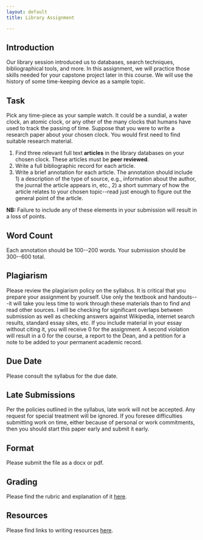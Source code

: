 ```yaml
---
layout: default
title: Library Assignment

---
```

## Introduction

Our library session introduced us to databases, search techniques, bibliographical tools, and more. In this assignment, we will practice those skills needed for your capstone project later in this course. We will use the history of some time-keeping device as a sample topic. 

## Task

Pick any time-piece as your sample watch. It could be a sundial, a water clock, an atomic clock, or any other of the many clocks that humans have used to track the passing of time. Suppose that you were to write a research paper about your chosen clock. You would first need to find suitable research material. 

1. Find three relevant full text **articles** in the library databases on your chosen clock. These articles must be **peer reviewed**.
2. Write a full bibliographic record for each article.  
2. Write a brief annotation for each article. The annotation should include 1) a description of the type of source, e.g., information about the author, the journal the article appears in, etc., 2) a short summary of how the article relates to your chosen topic--read just enough to figure out the general point of the article. 

**NB:** Failure to include any of these elements in your submission will result in a loss of points. 

## Word Count

Each annotation should be 100--200 words. Your submission should be 300--600 total.  

## Plagiarism

Please review the plagiarism policy on the syllabus. It is critical that you prepare your assignment by yourself. Use only the textbook and handouts---it will take you less time to work through these materials than to find and read other sources. I will be checking for significant overlaps between submission as well as checking answers against Wikipedia, internet search results, standard essay sites, etc. If you include material in your essay without citing it, you will receive 0 for the assignment. A second violation will result in a 0 for the course, a report to the Dean, and a petition for a note to be added to your permanent academic record. 

## Due Date
Please consult the syllabus for the due date.

## Late Submissions

Per the policies outlined in the syllabus, late work will not be accepted. Any request for special treatment will be ignored. If you foresee difficulties submitting work on time, either because of personal or work commitments, then you should start this paper early and submit it early. 

## Format
Please submit the file as a docx or pdf. 

## Grading
Please find the rubric and explanation of it [here](/Teaching/Grading/).

## Resources
Please find links to writing resources [here](/Teaching/Resources/).








